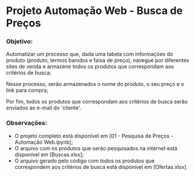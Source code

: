 # Projeto Automação Web - Busca de Preços

### Objetivo: 

Automatizar um processo que, dada uma tabela com informações do produto (produto, termos banidos e faixa de preço), navegue por diferentes sites de venda e armazene todos os produtos que correspondam aos critérios de busca;

Nesse processo, serão armazenados o nome do produto, o seu preço e o link para compra;

Por fim, todos os produtos que correspondam aos critérios de busca serão enviados ao e-mail do 'cliente'.

### Observações:
- O projeto completo está disponível em [01 - Pesquisa de Preços - Automação Web.ipynb];
- O arquivo com os produtos que serão pesquisados na internet está disponível em [Buscas.xlsx];
- O arquivo gerado pelo código com todos os produtos que correspondem aos critérios de busca está disponível em [Ofertas.xlsx].
